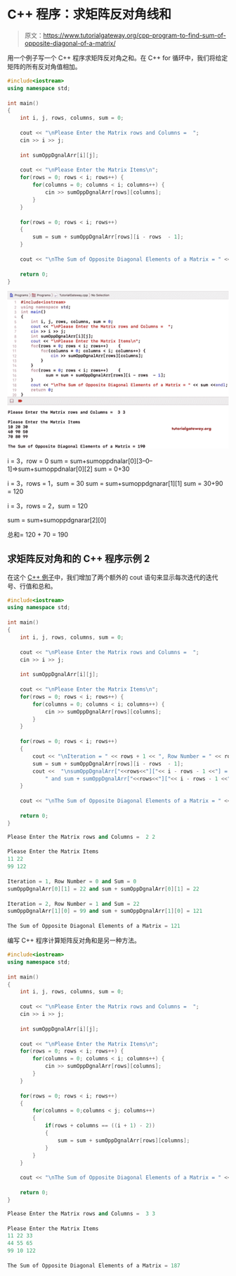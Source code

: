 # C++ 程序：求矩阵反对角线和

> 原文：<https://www.tutorialgateway.org/cpp-program-to-find-sum-of-opposite-diagonal-of-a-matrix/>

用一个例子写一个 C++ 程序求矩阵反对角之和。在 C++ for 循环中，我们将给定矩阵的所有反对角值相加。

```cpp
#include<iostream>
using namespace std;

int main()
{
	int i, j, rows, columns, sum = 0;

	cout << "\nPlease Enter the Matrix rows and Columns =  ";
	cin >> i >> j;

	int sumOppDgnalArr[i][j];

	cout << "\nPlease Enter the Matrix Items\n";
	for(rows = 0; rows < i; rows++)	{
		for(columns = 0; columns < i; columns++) {
			cin >> sumOppDgnalArr[rows][columns];
		}		
	}

 	for(rows = 0; rows < i; rows++)
  	{
  		sum = sum + sumOppDgnalArr[rows][i - rows  - 1];
  	}

  	cout << "\nThe Sum of Opposite Diagonal Elements of a Matrix = " << sum;

 	return 0;
}
```

![C++ Program to Find Sum of Opposite Diagonal of a Matrix 1](img/0a789ad53e5083cbb04d9aae967d1473.png)

i = 3，row = 0
sum = sum+sumoppdnalar[0][3–0–1]=>sum+sumoppdnalar[0][2]
sum = 0+30

i = 3，rows = 1，sum = 30
sum = sum+sumoppdgnarar[1][1]
sum = 30+90 = 120

i = 3，rows = 2，sum = 120

sum = sum+sumoppdgnarar[2][0]

总和= 120 + 70 = 190

## 求矩阵反对角和的 C++ 程序示例 2

在这个 [C++ 例子](https://www.tutorialgateway.org/cpp-programs/)中，我们增加了两个额外的 cout 语句来显示每次迭代的迭代号、行值和总和。

```cpp
#include<iostream>
using namespace std;

int main()
{
	int i, j, rows, columns, sum = 0;

	cout << "\nPlease Enter the Matrix rows and Columns =  ";
	cin >> i >> j;

	int sumOppDgnalArr[i][j];

	cout << "\nPlease Enter the Matrix Items\n";
	for(rows = 0; rows < i; rows++)	{
		for(columns = 0; columns < i; columns++) {
			cin >> sumOppDgnalArr[rows][columns];
		}		
	}

 	for(rows = 0; rows < i; rows++)
  	{
  		cout << "\nIteration = " << rows + 1 << ", Row Number = " << rows << " and Sum = " << sum;
  		sum = sum + sumOppDgnalArr[rows][i - rows  - 1]; 		
		cout <<  "\nsumOppDgnalArr["<<rows<<"]["<< i - rows - 1 <<"] = " << sumOppDgnalArr[rows][i - rows - 1] << 
			" and sum + sumOppDgnalArr["<<rows<<"]["<< i - rows - 1 <<"] = " << sum << endl;
  	}

  	cout << "\nThe Sum of Opposite Diagonal Elements of a Matrix = " << sum;

 	return 0;
}
```

```cpp
Please Enter the Matrix rows and Columns =  2 2

Please Enter the Matrix Items
11 22
99 122

Iteration = 1, Row Number = 0 and Sum = 0
sumOppDgnalArr[0][1] = 22 and sum + sumOppDgnalArr[0][1] = 22

Iteration = 2, Row Number = 1 and Sum = 22
sumOppDgnalArr[1][0] = 99 and sum + sumOppDgnalArr[1][0] = 121

The Sum of Opposite Diagonal Elements of a Matrix = 121
```

编写 C++ 程序计算矩阵反对角和是另一种方法。

```cpp
#include<iostream>
using namespace std;

int main()
{
	int i, j, rows, columns, sum = 0;

	cout << "\nPlease Enter the Matrix rows and Columns =  ";
	cin >> i >> j;

	int sumOppDgnalArr[i][j];

	cout << "\nPlease Enter the Matrix Items\n";
	for(rows = 0; rows < i; rows++)	{
		for(columns = 0; columns < i; columns++) {
			cin >> sumOppDgnalArr[rows][columns];
		}		
	}

 	for(rows = 0; rows < i; rows++)
  	{
  		for(columns = 0;columns < j; columns++)
  		{
  			if(rows + columns == ((i + 1) - 2))
			{
  				sum = sum + sumOppDgnalArr[rows][columns];
			}		
		}		
  	}

  	cout << "\nThe Sum of Opposite Diagonal Elements of a Matrix = " << sum;

 	return 0;
}
```

```cpp
Please Enter the Matrix rows and Columns =  3 3

Please Enter the Matrix Items
11 22 33
44 55 65
99 10 122

The Sum of Opposite Diagonal Elements of a Matrix = 187
```
